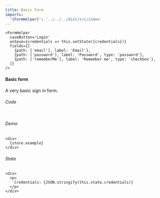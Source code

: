 ```yaml
---
title: Basic Form
imports:
  '{FormHelper}': '../../../dist/src/index'
---
```

```store example
<FormHelper
  saveButton='Login'
  onSave={credentials => this.setState({credentials})}
  fields={[
    {path: ['email'], label: 'Email'},
    {path: ['password'], label: 'Password', type: 'password'},
    {path: ['rememberMe'], label: 'Remember me', type: 'checkbox'},
  ]}
/>
```
#### Basic form
A very basic sign in form.

###### Code
```stored example jsx
```

###### Demo
```render
<div>
  {store.example}
</div>
```

###### State
```render
<div>
  <p>
    Credentials: {JSON.stringify(this.state.credentials)}
  </p>
</div>
```
